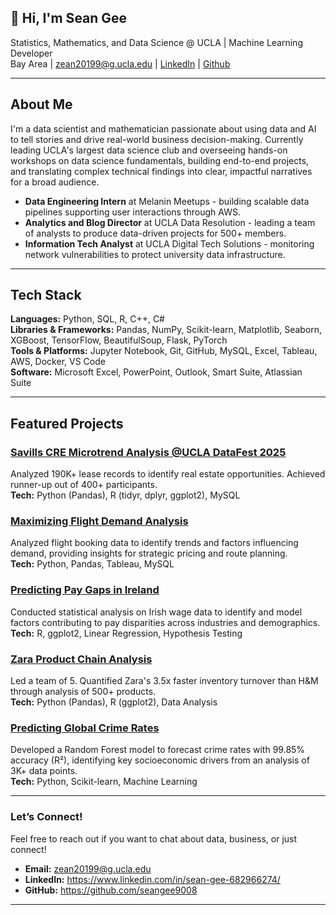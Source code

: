 ## 👋 Hi, I'm Sean Gee


Statistics, Mathematics, and Data Science @ UCLA | Machine Learning Developer  
Bay Area | zean20199@g.ucla.edu | [LinkedIn](https://linkedin.com/in/your-profile) | [Github](https://github.com/seangee9008)

---
## About Me

I'm a data scientist and mathematician passionate about using data and AI to tell stories and drive real-world business decision-making. Currently leading UCLA's largest data science club and overseeing hands-on workshops on data science fundamentals, building end-to-end projects, and translating complex technical findings into clear, impactful narratives for a broad audience.

- **Data Engineering Intern** at Melanin Meetups - building scalable data pipelines supporting user interactions through AWS.
- **Analytics and Blog Director** at UCLA Data Resolution - leading a team of analysts to produce data-driven projects for 500+ members.
- **Information Tech Analyst** at UCLA Digital Tech Solutions - monitoring network vulnerabilities to protect university data infrastructure.
  
---




## Tech Stack

**Languages:** Python, SQL, R, C++, C#  
**Libraries & Frameworks:** Pandas, NumPy, Scikit-learn, Matplotlib, Seaborn, XGBoost, TensorFlow, BeautifulSoup, Flask, PyTorch  
**Tools & Platforms:** Jupyter Notebook, Git, GitHub, MySQL, Excel, Tableau, AWS, Docker, VS Code  
**Software:** Microsoft Excel, PowerPoint, Outlook, Smart Suite, Atlassian Suite  

---

## Featured Projects

### [Savills CRE Microtrend Analysis @UCLA DataFest 2025](https://docs.google.com/presentation/d/1eQw2tjlzy1hjpsLT9ezepBq0wA89gF3xqgoSy04nH5A/edit?slide=id.g277a62897eb_1_7#slide=id.g277a62897eb_1_7)
Analyzed 190K+ lease records to identify real estate opportunities. Achieved runner-up out of 400+ participants.  
**Tech:** Python (Pandas), R (tidyr, dplyr, ggplot2), MySQL  


### [Maximizing Flight Demand Analysis](https://github.com/seangee9008/Maximizing-Flight-Demand-Analysis)
Analyzed flight booking data to identify trends and factors influencing demand, providing insights for strategic pricing and route planning.  
**Tech:** Python, Pandas, Tableau, MySQL

### [Predicting Pay Gaps in Ireland](https://github.com/seangee9008/Predicting-Pay-Gaps-in-Ireland)
Conducted statistical analysis on Irish wage data to identify and model factors contributing to pay disparities across industries and demographics.  
**Tech:** R, ggplot2, Linear Regression, Hypothesis Testing

### [Zara Product Chain Analysis](https://ucladatares.medium.com/unveiling-zaras-secret-to-success-ee4077cf9f03)

Led a team of 5. Quantified Zara's 3.5x faster inventory turnover than H&M through analysis of 500+ products.  
**Tech:** Python (Pandas), R (ggplot2), Data Analysis  

### [Predicting Global Crime Rates](https://docs.google.com/presentation/d/1l056vMq4C4Qm-jyaPpurwClj7Xsqmiuv7Bjy9yg4r6g/edit)

Developed a Random Forest model to forecast crime rates with 99.85% accuracy (R²), identifying key socioeconomic drivers from an analysis of 3K+ data points.  
**Tech:** Python, Scikit-learn, Machine Learning  

---

### Let’s Connect!
Feel free to reach out if you want to chat about data, business, or just connect!

- **Email:** zean20199@g.ucla.edu
- **LinkedIn:** https://www.linkedin.com/in/sean-gee-682966274/  
- **GitHub:** https://github.com/seangee9008

---




















<!--
**seangee9008/seangee9008** is a ✨ _special_ ✨ repository because its `README.md` (this file) appears on your GitHub profile.

Here are some ideas to get you started:

- 🔭 I’m currently working on ...
- 🌱 I’m currently learning ...
- 👯 I’m looking to collaborate on ...
- 🤔 I’m looking for help with ...
- 💬 Ask me about ...
- 📫 How to reach me: ...
- 😄 Pronouns: ...
- ⚡ Fun fact: ...
-->
